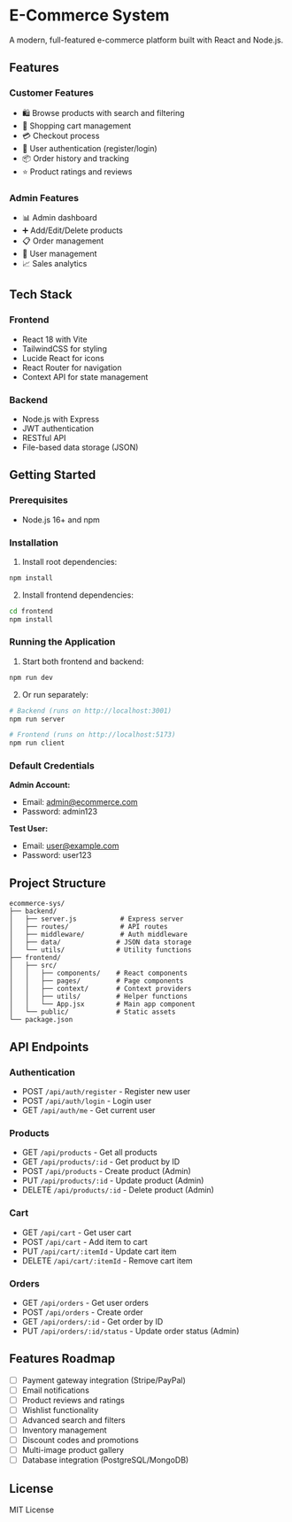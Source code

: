 # E-Commerce System

A modern, full-featured e-commerce platform built with React and Node.js.

## Features

### Customer Features
- 🛍️ Browse products with search and filtering
- 🛒 Shopping cart management
- 💳 Checkout process
- 👤 User authentication (register/login)
- 📦 Order history and tracking
- ⭐ Product ratings and reviews

### Admin Features
- 📊 Admin dashboard
- ➕ Add/Edit/Delete products
- 📋 Order management
- 👥 User management
- 📈 Sales analytics

## Tech Stack

### Frontend
- React 18 with Vite
- TailwindCSS for styling
- Lucide React for icons
- React Router for navigation
- Context API for state management

### Backend
- Node.js with Express
- JWT authentication
- RESTful API
- File-based data storage (JSON)

## Getting Started

### Prerequisites
- Node.js 16+ and npm

### Installation

1. Install root dependencies:
```bash
npm install
```

2. Install frontend dependencies:
```bash
cd frontend
npm install
```

### Running the Application

1. Start both frontend and backend:
```bash
npm run dev
```

2. Or run separately:
```bash
# Backend (runs on http://localhost:3001)
npm run server

# Frontend (runs on http://localhost:5173)
npm run client
```

### Default Credentials

**Admin Account:**
- Email: admin@ecommerce.com
- Password: admin123

**Test User:**
- Email: user@example.com
- Password: user123

## Project Structure

```
ecommerce-sys/
├── backend/
│   ├── server.js           # Express server
│   ├── routes/             # API routes
│   ├── middleware/         # Auth middleware
│   ├── data/              # JSON data storage
│   └── utils/             # Utility functions
├── frontend/
│   ├── src/
│   │   ├── components/    # React components
│   │   ├── pages/         # Page components
│   │   ├── context/       # Context providers
│   │   ├── utils/         # Helper functions
│   │   └── App.jsx        # Main app component
│   └── public/            # Static assets
└── package.json
```

## API Endpoints

### Authentication
- POST `/api/auth/register` - Register new user
- POST `/api/auth/login` - Login user
- GET `/api/auth/me` - Get current user

### Products
- GET `/api/products` - Get all products
- GET `/api/products/:id` - Get product by ID
- POST `/api/products` - Create product (Admin)
- PUT `/api/products/:id` - Update product (Admin)
- DELETE `/api/products/:id` - Delete product (Admin)

### Cart
- GET `/api/cart` - Get user cart
- POST `/api/cart` - Add item to cart
- PUT `/api/cart/:itemId` - Update cart item
- DELETE `/api/cart/:itemId` - Remove cart item

### Orders
- GET `/api/orders` - Get user orders
- POST `/api/orders` - Create order
- GET `/api/orders/:id` - Get order by ID
- PUT `/api/orders/:id/status` - Update order status (Admin)

## Features Roadmap

- [ ] Payment gateway integration (Stripe/PayPal)
- [ ] Email notifications
- [ ] Product reviews and ratings
- [ ] Wishlist functionality
- [ ] Advanced search and filters
- [ ] Inventory management
- [ ] Discount codes and promotions
- [ ] Multi-image product gallery
- [ ] Database integration (PostgreSQL/MongoDB)

## License

MIT License
